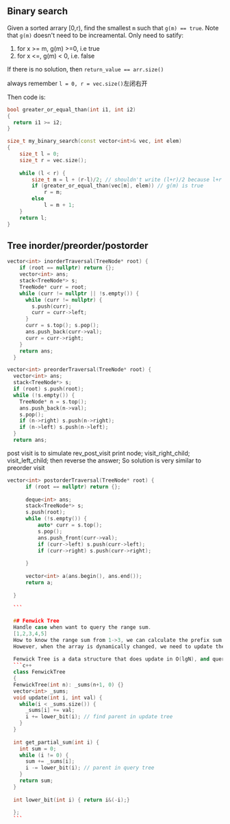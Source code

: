 ## Binary search
Given a sorted arrary [0,r), find the smallest `m` such that `g(m) == true`. Note that `g(m)` doesn't need to be increamental.
Only need to satify:
1. for x >= m, g(m) >=0, i.e true
2. for x <=, g(m) < 0, i.e. false

If there is no solution, then `return_value == arr.size()`

always remember `l = 0, r = vec.size()`左闭右开

Then code is:

```cpp
bool greater_or_equal_than(int i1, int i2)
{
  return i1 >= i2;
}

size_t my_binary_search(const vector<int>& vec, int elem)
{
    size_t l = 0;
    size_t r = vec.size();
    
    while (l < r) {
        size_t m = l + (r-l)/2; // shouldn't write (l+r)/2 because l+r can overflow!!!!
        if (greater_or_equal_than(vec[m], elem)) // g(m) is true
            r = m;
        else
            l = m + 1;
    }
    return l;
}
```

## Tree inorder/preorder/postorder

```c++
vector<int> inorderTraversal(TreeNode* root) {
    if (root == nullptr) return {};
    vector<int> ans;
    stack<TreeNode*> s;
    TreeNode* curr = root;
    while (curr != nullptr || !s.empty()) {
      while (curr != nullptr) {
        s.push(curr);
        curr = curr->left;
      }
      curr = s.top(); s.pop();
      ans.push_back(curr->val);
      curr = curr->right;
    }    
    return ans;
  }
  ```
  ```c++
  vector<int> preorderTraversal(TreeNode* root) {
    vector<int> ans;
    stack<TreeNode*> s;
    if (root) s.push(root);
    while (!s.empty()) {
      TreeNode* n = s.top();
      ans.push_back(n->val);
      s.pop();
      if (n->right) s.push(n->right);
      if (n->left) s.push(n->left);            
    }
    return ans;
  ```
  
  post visit is to simulate rev_post_visit
  print node; visit_right_child; visit_left_child;
  then reverse the answer;
  So solution is very similar to preorder visit
  ```c++
  vector<int> postorderTraversal(TreeNode* root) {
        if (root == nullptr) return {};
        
        deque<int> ans;
        stack<TreeNode*> s;
        s.push(root);
        while (!s.empty()) {
            auto* curr = s.top();
            s.pop();
            ans.push_front(curr->val);
            if (curr->left) s.push(curr->left);
            if (curr->right) s.push(curr->right);
            
        }
        
        vector<int> a(ans.begin(), ans.end());
        return a;
        
    }
    
    ```
    
    ## Fenwick Tree
    Handle case when want to query the range sum.
    [1,2,3,4,5]
    How to know the range sum from 1->3, we can calculate the prefix sum [1,3,6,10,15], then 1->3 is 6-1 = 5.
    However, when the array is dynamically changed, we need to update the prefix sum. To update one element, it's O(n)
    
    Fenwick Tree is a data structure that does update in O(lgN), and query prefixSum in O(lgN)
    ```c++
    class FenwickTree
    {
    FenwickTree(int n): _sums(n+1, 0) {}
    vector<int> _sums;
    void update(int i, int val) {
      while(i < _sums.size()) {
        _sums[i] += val;
        i += lower_bit(i); // find parent in update tree
      }
    }
    
    int get_partial_sum(int i) {
      int sum = 0;
      while (i != 0) {
        sum += _sums[i];
        i -= lower_bit(i); // parent in query tree
      }
      return sum;
    }
    
    int lower_bit(int i) { return i&(-i);}
    
    };
    ```
    
